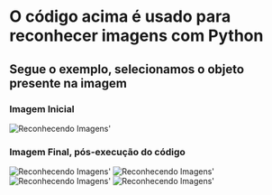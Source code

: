 # O código acima é usado para reconhecer imagens com Python

## Segue o exemplo, selecionamos o objeto presente na imagem 

### Imagem Inicial
![Reconhecendo Imagens](https://github.com/Giuzntt/Nac-AI-ENGENEERING-COGNITIVE-AND-SEMANTIC-COMPUTATION-IOT/blob/main/assets/image.jpg)'

### Imagem Final, pós-execução do código

![Reconhecendo Imagens](https://github.com/Giuzntt/Nac-AI-ENGENEERING-COGNITIVE-AND-SEMANTIC-COMPUTATION-IOT/blob/main/assets/imageplot1.jpg)'
![Reconhecendo Imagens](https://github.com/Giuzntt/Nac-AI-ENGENEERING-COGNITIVE-AND-SEMANTIC-COMPUTATION-IOT/blob/main/assets/imageplot2.jpg)'
![Reconhecendo Imagens](https://github.com/Giuzntt/Nac-AI-ENGENEERING-COGNITIVE-AND-SEMANTIC-COMPUTATION-IOT/blob/main/assets/imageplot3.jpg)'
![Reconhecendo Imagens](https://github.com/Giuzntt/Nac-AI-ENGENEERING-COGNITIVE-AND-SEMANTIC-COMPUTATION-IOT/blob/main/assets/imageplot4.jpg)'
